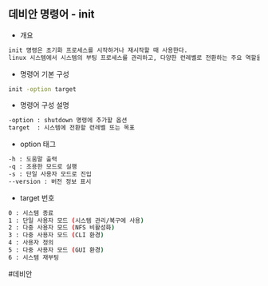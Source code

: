 ## 데비안 명령어 - init

- 개요
```txt
init 명령은 초기화 프로세스를 시작하거나 재시작할 때 사용한다.
linux 시스템에서 시스템의 부팅 프로세스를 관리하고, 다양한 런레벨로 전환하는 주요 역할을 당담한다. 관리자 권한이 요구된다.
```

- 명령어 기본 구성
```bash
init -option target
```

- 명령어 구성 설명
```bash
-option : shutdown 명령에 추가할 옵션
target  : 시스템에 전환할 런레벨 또는 목표
```

- option 태그
```bash
-h : 도움말 출력
-q : 조용한 모드로 실행
-s : 단일 사용자 모드로 진입
--version : 버전 정보 표시
```

- target 번호
```bash
0 : 시스템 종료
1 : 단일 사용자 모드 (시스템 관리/복구에 사용)
2 : 다중 사용자 모드 (NFS 비활성화)
3 : 다중 사용자 모드 (CLI 환경)
4 : 사용자 정의
5 : 다중 사용자 모드 (GUI 환경)
6 : 시스템 재부팅
```

#데비안